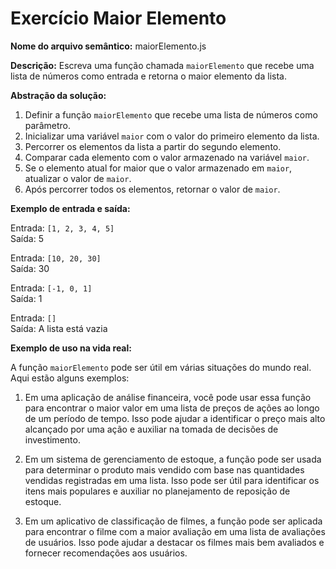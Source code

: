 # Exercício Maior Elemento

**Nome do arquivo semântico:** maiorElemento.js

**Descrição:** Escreva uma função chamada `maiorElemento` que recebe uma lista de números como entrada e retorna o maior elemento da lista.

**Abstração da solução:**

1. Definir a função `maiorElemento` que recebe uma lista de números como parâmetro.
2. Inicializar uma variável `maior` com o valor do primeiro elemento da lista.
3. Percorrer os elementos da lista a partir do segundo elemento.
4. Comparar cada elemento com o valor armazenado na variável `maior`.
5. Se o elemento atual for maior que o valor armazenado em `maior`, atualizar o valor de `maior`.
6. Após percorrer todos os elementos, retornar o valor de `maior`.

**Exemplo de entrada e saída:**

Entrada: `[1, 2, 3, 4, 5]` <br>
Saída: 5

Entrada: `[10, 20, 30]` <br>
Saída: 30

Entrada: `[-1, 0, 1]` <br>
Saída: 1

Entrada: `[]` <br>
Saída: A lista está vazia

**Exemplo de uso na vida real:**

A função `maiorElemento` pode ser útil em várias situações do mundo real. Aqui estão alguns exemplos:

1. Em uma aplicação de análise financeira, você pode usar essa função para encontrar o maior valor em uma lista de preços de ações ao longo de um período de tempo. Isso pode ajudar a identificar o preço mais alto alcançado por uma ação e auxiliar na tomada de decisões de investimento.

2. Em um sistema de gerenciamento de estoque, a função pode ser usada para determinar o produto mais vendido com base nas quantidades vendidas registradas em uma lista. Isso pode ser útil para identificar os itens mais populares e auxiliar no planejamento de reposição de estoque.

3. Em um aplicativo de classificação de filmes, a função pode ser aplicada para encontrar o filme com a maior avaliação em uma lista de avaliações de usuários. Isso pode ajudar a destacar os filmes mais bem avaliados e fornecer recomendações aos usuários.
